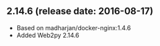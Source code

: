 ## 2.14.6 (release date: 2016-08-17)

 * Based on madharjan/docker-nginx:1.4.6
 * Added Web2py 2.14.6
